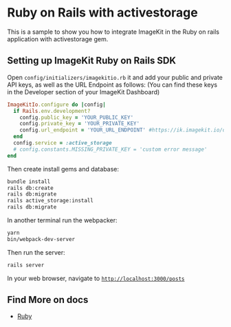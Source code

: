 # Ruby on Rails with activestorage

This is a sample to show you how to integrate ImageKit in the Ruby on rails application with activestorage gem.

## Setting up ImageKit Ruby on Rails SDK

Open `config/initializers/imagekitio.rb` it and add your public and private API keys, as well as the URL Endpoint as follows: (You can find these keys in the Developer section of your ImageKit Dashboard)

```ruby
ImageKitIo.configure do |config|
  if Rails.env.development?
    config.public_key = 'YOUR_PUBLIC_KEY'
    config.private_key = 'YOUR_PRIVATE_KEY'
    config.url_endpoint = 'YOUR_URL_ENDPOINT' #https://ik.imagekit.io/dgn23df2n
  end
  config.service = :active_storage
  # config.constants.MISSING_PRIVATE_KEY = 'custom error message'
end

```
Then create install gems and database:
```bash
bundle install
rails db:create
rails db:migrate
rails active_storage:install
rails db:migrate
```

In another terminal run the webpacker:
```bash
yarn 
bin/webpack-dev-server
```

Then run the server:

```ruby
rails server
```

In your web browser, navigate to [`http://localhost:3000/posts`](http://localhost:3000/posts)


## **Find More on docs**

* [Ruby](ghttps://docs.imagekit.io/getting-started/quickstart-guides/ruby)
